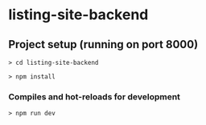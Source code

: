 # listing-site-backend

## Project setup (running on port 8000)
```
> cd listing-site-backend
```

```
> npm install
```

### Compiles and hot-reloads for development
```
> npm run dev
```